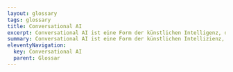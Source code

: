 ```yaml
---
layout: glossary
tags: glossary
title: Conversational AI
excerpt: Conversational AI ist eine Form der künstlichen Intelligenz, die natürliche Sprachkommunikation mit Menschen ermöglicht. Ihre Anwendungsbereiche umfassen Chatbots, Spracherkennungssysteme und Kundenbetreuung. Sie kann komplexe menschliche Befehle verstehen, darauf reagieren und daraus lernen, um zukünftige Interaktionen zu verbessern.
summary: Conversational AI ist eine Form der künstlichen Intellizienz, die es einer Maschine ermöglicht, in natürlicher Sprache mit Menschen zu kommunizieren. Diese Kommunikation kann in gesprochener oder schriftlicher Form erfolgen. Eine häufige Anwendung von Conversational AI sind Chatbots, die in der Lage sind, Benutzeranfragen in Echtzeit zu beantworten. Conversational AI kann komplexe Befehle in menschlicher Sprache verstehen, darauf reagieren und lernen, um zukünftige Interaktionen zu verbessern. Sie findet auch Anwendung in Spracherkennungssystemen, in der Kundenbetreuung und in vielen anderen Bereichen, wo Mensch-Maschine-Interaktion benötigt wird.
eleventyNavigation:
  key: Conversational AI
  parent: Glossar
---
```


 